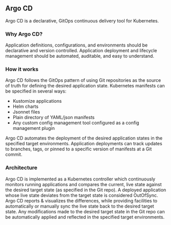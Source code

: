 ## Argo CD

Argo CD is a declarative, GitOps continuous delivery tool for Kubernetes.

### Why Argo CD?

Application definitions, configurations, and environments should be declarative and version controlled. Application deployment and lifecycle management should be automated, auditable, and easy to understand.

### How it works

Argo CD follows the GitOps pattern of using Git repositories as the source of truth for defining the desired application state. Kubernetes manifests can be specified in several ways:

- Kustomize applications
- Helm charts
- Jsonnet files
- Plain directory of YAML/json manifests
- Any custom config management tool configured as a config management plugin

Argo CD automates the deployment of the desired application states in the specified target environments. Application deployments can track updates to branches, tags, or pinned to a specific version of manifests at a Git commit.

### Architecture

Argo CD is implemented as a Kubernetes controller which continuously monitors running applications and compares the current, live state against the desired target state (as specified in the Git repo). A deployed application whose live state deviates from the target state is considered OutOfSync. Argo CD reports & visualizes the differences, while providing facilities to automatically or manually sync the live state back to the desired target state. Any modifications made to the desired target state in the Git repo can be automatically applied and reflected in the specified target environments.
